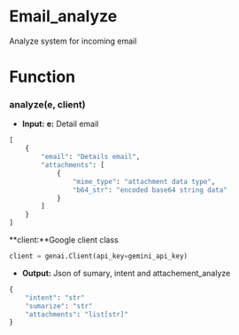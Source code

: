 # Email_analyze
Analyze system for incoming email

# Function<br>
### analyze(e, client)
- **Input:**
**e:** Detail email
```python
[
    {
        "email": "Details email",
        "attachments": [
            {
                "mime_type": "attachment data type",
                "b64_str": "encoded base64 string data"
            }
        ]
    }
]
```
**client:**Google client class
```python
client = genai.Client(api_key=gemini_api_key)
```

- **Output:**
Json of sumary, intent and attachement_analyze
```python
{
    "intent": "str"
    "sumarize": "str"
    "attachments": "list[str]"
}
```
